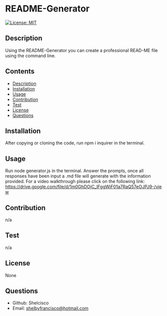 # README-Generator
[![License: MIT](https://img.shields.io/badge/License-MIT-blue.svg)](https://opensource.org/licenses/MIT)

## Description
Using the README-Generator you can create a professional READ-ME file using the command line. 
## Contents

* [Description](#description)
* [Installation](#installation)
* [Usage](#usage)
* [Contribution](#contribution)
* [Test](#test)
* [License](#license)
* [Questions](#questions)

## Installation
After copying or cloning the code, run npm i inquirer in the terminal. 
## Usage
Run node generator.js in the terminal. Answer the prompts, once all responses have been input a .md file will generate with the information provided. For a video walkthrough please click on the following link: https://drive.google.com/file/d/1m0GhDOjC_lFggWiF01a7RaQ57eOJPJ9-/view
## Contribution
n/a
## Test
n/a
## License
None

## Questions
* Github: Shelcisco
* Email: shelbyfrancisco@hotmail.com
